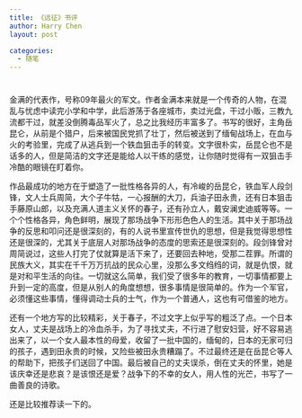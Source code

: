 ```yaml
---
title: 《远征》书评
author: Harry Chen
layout: post

categories:
  - 随笔
---
```

# 

金满的代表作，号称09年最火的军文。作者金满本来就是一个传奇的人物，在混乱与忧虑中读完小学和中学，此后游荡于各座城市，卖过光盘，干过小贩，三教九流都干过，就差没倒腾毒品军火了，总之比我经历丰富多了。书写的很好，主角岳昆仑，从前是个猎户，后来被国民党抓了壮丁，然后被送到了缅甸战场上，在血与火的考验里，完成了从逃兵到一个铁血狙击手的转变。文字很朴实，岳昆仑也不是话多的人，但是简洁的文字还是能给人以干练的感觉，让你随时觉得有一双狙击手冷酷的眼镜在盯着你。

作品最成功的地方在于塑造了一批性格各异的人，有冷峻的岳昆仑，铁血军人段剑锋，文人士兵周简，大个子牛牯，一心报酬的大刀，兵油子田永贵，还有日本狙击手藤原山郎，以及充满人道主义关怀的春子，还有孙立人，戴安澜史迪威等等。一个个性格各异，角色鲜明，展现了那场战争下形形色色人的生活。其中关于那场战争的反思和叩问还是很深刻的，有的人说书里宣传世仇的思想，但是我觉得思想性还是很深的，尤其关于底层人对那场战争的态度的思索还是很深刻的。段剑锋曾对周简说过，这些人打完了仗就算是活下来了，还要回去种地，受那二茬罪。所谓的民族大义，其实在千千万万抗战的民众心里，没那么多文绉绉的词，就是仇恨，就是对和平生活的向往。一切就这么简单，我们受了很多年的教育，一切事情都要上升到一定的高度，但是从别人的角度想想，很多事情是很简单的。作为一个军官，必须懂这些事情，懂得调动士兵的士气，作为一个普通人，这也有可借鉴的地方。

还有一个地方写的比较精彩，关于春子，不过文字上似乎写的粗泛了点。一个日本女人，丈夫是战场上的冷血杀手，为了寻找丈夫，不行进了慰安妇营，好不容易逃出来了，以一个女人最本性的母爱，收留了一批中国的，缅甸的，日本的无家可归的孩子，遇到田永贵的时候，又险些被田永贵糟蹋了。不过最终还是在岳昆仑等人的帮助下，把孩子们送回了中国。最后被自己的丈夫误杀，倒在丈夫的怀里，她是该庆幸还是悲哀？是该恨还是爱？战争下的不幸的女人，用人性的光芒，书写了一曲善良的诗歌。

还是比较推荐读一下的。
